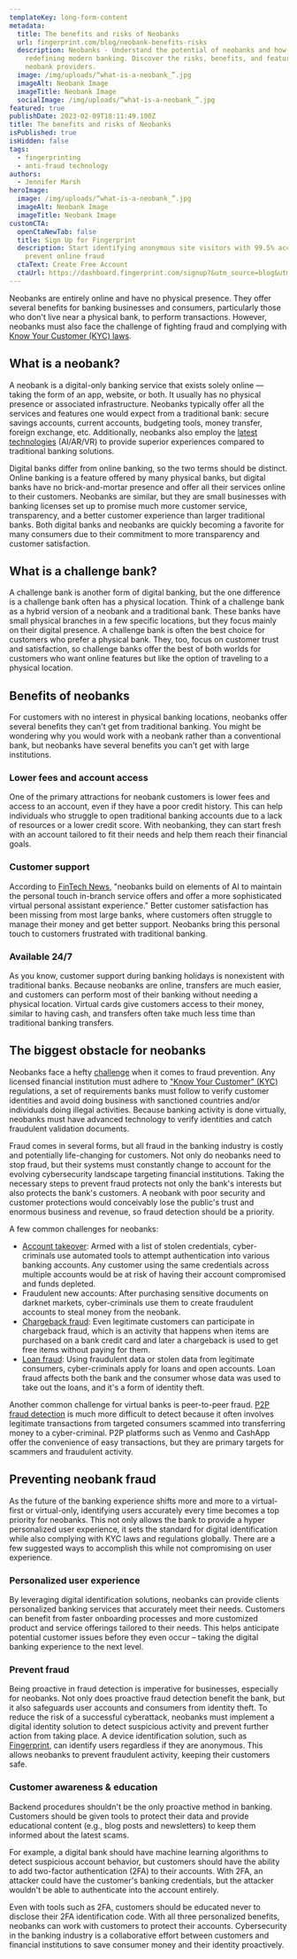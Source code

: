 ```yaml
---
templateKey: long-form-content
metadata:
  title: The benefits and risks of Neobanks
  url: fingerprint.com/blog/neobank-benefits-risks
  description: Neobanks - Understand the potential of neobanks and how they are
    redefining modern banking. Discover the risks, benefits, and features of the
    neobank providers.
  image: /img/uploads/“what-is-a-neobank_”.jpg
  imageAlt: Neobank Image
  imageTitle: Neobank Image
  socialImage: /img/uploads/“what-is-a-neobank_”.jpg
featured: true
publishDate: 2023-02-09T18:11:49.100Z
title: The benefits and risks of Neobanks
isPublished: true
isHidden: false
tags:
  - fingerprinting
  - anti-fraud technology
authors:
  - Jennifer Marsh
heroImage:
  image: /img/uploads/“what-is-a-neobank_”.jpg
  imageAlt: Neobank Image
  imageTitle: Neobank Image
customCTA:
  openCtaNewTab: false
  title: Sign Up for Fingerprint
  description: Start identifying anonymous site visitors with 99.5% accuracy to
    prevent online fraud
  ctaText: Create Free Account
  ctaUrl: https://dashboard.fingerprint.com/signup?&utm_source=blog&utm_medium=website&utm_campaign=blog
---
```

Neobanks are entirely online and have no physical presence. They offer several benefits for banking businesses and consumers, particularly those who don't live near a physical bank, to perform transactions. However, neobanks must also face the challenge of fighting fraud and complying with [Know Your Customer (KYC) laws](https://fingerprint.com/blog/kyc-know-your-customer-financial-fraud/?utm_source=blog&utm_medium=website&utm_campaign=blog). 

## What is a neobank?

A neobank is a digital-only banking service that exists solely online — taking the form of an app, website, or both. It usually has no physical presence or associated infrastructure. Neobanks typically offer all the services and features one would expect from a traditional bank: secure savings accounts, current accounts, budgeting tools, money transfer, foreign exchange, etc. Additionally, neobanks also employ the [latest technologies](https://vocal.media/trader/what-s-the-next-big-thing-in-neo-banking) (AI/AR/VR) to provide superior experiences compared to traditional banking solutions. 

Digital banks differ from online banking, so the two terms should be distinct. Online banking is a feature offered by many physical banks, but digital banks have no brick-and-mortar presence and offer all their services online to their customers. Neobanks are similar, but they are small businesses with banking licenses set up to promise much more customer service, transparency, and a better customer experience than larger traditional banks. Both digital banks and neobanks are quickly becoming a favorite for many consumers due to their commitment to more transparency and customer satisfaction.

## What is a challenge bank?

A challenge bank is another form of digital banking, but the one difference is a challenge bank often has a physical location. Think of a challenge bank as a hybrid version of a neobank and a traditional bank. These banks have small physical branches in a few specific locations, but they focus mainly on their digital presence. A challenge bank is often the best choice for customers who prefer a physical bank. They, too, focus on customer trust and satisfaction, so challenge banks offer the best of both worlds for customers who want online features but like the option of traveling to a physical location.

## Benefits of neobanks

For customers with no interest in physical banking locations, neobanks offer several benefits they can't get from traditional banking. You might be wondering why you would work with a neobank rather than a conventional bank, but neobanks have several benefits you can't get with large institutions. 

### Lower fees and account access

One of the primary attractions for neobank customers is lower fees and access to an account, even if they have a poor credit history. This can help individuals who struggle to open traditional banking accounts due to a lack of resources or a lower credit score. With neobanking, they can start fresh with an account tailored to fit their needs and help them reach their financial goals.

### Customer support

According to [FinTech News](https://www.fintechnews.org/digital-banking-and-neobanks/), "neobanks build on elements of AI to maintain the personal touch in-branch service offers and offer a more sophisticated virtual personal assistant experience." Better customer satisfaction has been missing from most large banks, where customers often struggle to manage their money and get better support. Neobanks bring this personal touch to customers frustrated with traditional banking.

### Available 24/7

As you know, customer support during banking holidays is nonexistent with traditional banks. Because neobanks are online, transfers are much easier, and customers can perform most of their banking without needing a physical location. Virtual cards give customers access to their money, similar to having cash, and transfers often take much less time than traditional banking transfers.

## The biggest obstacle for neobanks

Neobanks face a hefty [challenge](https://www.acuant.com/blog/digital-banking-open-banking-neobanks-challenger-banks-kyc-aml-api/#:~:text=Neobanks%20offer%20a%20range%20of,rented%20from%20an%20incumbent%20bank.) when it comes to fraud prevention. Any licensed financial institution must adhere to ["Know Your Customer" (KYC)](https://fingerprint.com/blog/kyc-know-your-customer-financial-fraud/?utm_source=blog&utm_medium=website&utm_campaign=blog) regulations, a set of requirements banks must follow to verify customer identities and avoid doing business with sanctioned countries and/or individuals doing illegal activities. Because banking activity is done virtually, neobanks must have advanced technology to verify identities and catch fraudulent validation documents.

Fraud comes in several forms, but all fraud in the banking industry is costly and potentially life-changing for customers. Not only do neobanks need to stop fraud, but their systems must constantly change to account for the evolving cybersecurity landscape targeting financial institutions. Taking the necessary steps to prevent fraud protects not only the bank's interests but also protects the bank's customers. A neobank with poor security and customer protections would conceivably lose the public's trust and enormous business and revenue, so fraud detection should be a priority.

A few common challenges for neobanks:

* [Account takeover](https://fingerprint.com/account-takeover/?utm_source=blog&utm_medium=website&utm_campaign=blog): Armed with a list of stolen credentials, cyber-criminals use automated tools to attempt authentication into various banking accounts. Any customer using the same credentials across multiple accounts would be at risk of having their account compromised and funds depleted.
* Fraudulent new accounts: After purchasing sensitive documents on darknet markets, cyber-criminals use them to create fraudulent accounts to steal money from the neobank.
* [Chargeback fraud](https://fingerprint.com/blog/prevent-credit-card-chargeback-fraud/?utm_source=blog&utm_medium=website&utm_campaign=blog): Even legitimate customers can participate in chargeback fraud, which is an activity that happens when items are purchased on a bank credit card and later a chargeback is used to get free items without paying for them.
* [Loan fraud](https://fingerprint.com/blog/what-is-loan-fraud/?utm_source=blog&utm_medium=website&utm_campaign=blog): Using fraudulent data or stolen data from legitimate consumers, cyber-criminals apply for loans and open accounts. Loan fraud affects both the bank and the consumer whose data was used to take out the loans, and it's a form of identity theft.

Another common challenge for virtual banks is peer-to-peer fraud. [P2P fraud detection](https://fingerprint.com/blog/peer-to-peer-fraud-research-guide/?utm_source=blog&utm_medium=website&utm_campaign=blog) is much more difficult to detect because it often involves legitimate transactions from targeted consumers scammed into transferring money to a cyber-criminal. P2P platforms such as Venmo and CashApp offer the convenience of easy transactions, but they are primary targets for scammers and fraudulent activity.

## Preventing neobank fraud

As the future of the banking experience shifts more and more to a virtual-first or virtual-only, identifying users accurately every time becomes a top priority for neobanks. This not only allows the bank to provide a hyper personalized user experience, it sets the standard for digital identification while also complying with KYC laws and regulations globally. There are a few suggested ways to accomplish this while not compromising on user experience.  

### Personalized user experience

By leveraging digital identification solutions, neobanks can provide clients personalized banking services that accurately meet their needs. Customers can benefit from faster onboarding processes and more customized product and service offerings tailored to their needs. This helps anticipate potential customer issues before they even occur – taking the digital banking experience to the next level.

### Prevent fraud 

Being proactive in fraud detection is imperative for businesses, especially for neobanks. Not only does proactive fraud detection benefit the bank, but it also safeguards user accounts and consumers from identity theft. To reduce the risk of a successful cyberattack, neobanks must implement a digital identity solution to detect suspicious activity and prevent further action from taking place. A device identification solution, such as [Fingerprint](https://fingerprint.com/blog/browser-fingerprinting-techniques/?utm_source=blog&utm_medium=website&utm_campaign=blog), can identify users regardless if they are anonymous. This allows neobanks to prevent fraudulent activity, keeping their customers safe.

### Customer awareness & education 

Backend procedures shouldn't be the only proactive method in banking. Customers should be given tools to protect their data and provide educational content (e.g., blog posts and newsletters) to keep them informed about the latest scams. 

For example, a digital bank should have machine learning algorithms to detect suspicious account behavior, but customers should have the ability to add two-factor authentication (2FA) to their accounts. With 2FA, an attacker could have the customer's banking credentials, but the attacker wouldn't be able to authenticate into the account entirely.

Even with tools such as 2FA, customers should be educated never to disclose their 2FA identification code. With all three personalized benefits, neobanks can work with customers to protect their accounts. Cybersecurity in the banking industry is a collaborative effort between customers and financial institutions to save consumer money and their identity proactively.